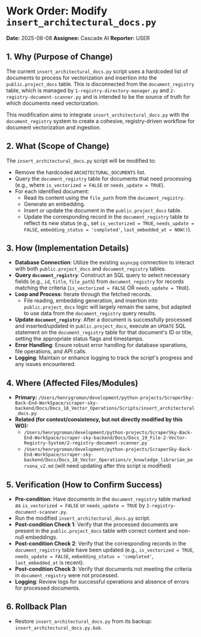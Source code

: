 # Work Order: Modify `insert_architectural_docs.py`

**Date:** 2025-06-08
**Assignee:** Cascade AI
**Reporter:** USER

## 1. Why (Purpose of Change)

The current `insert_architectural_docs.py` script uses a hardcoded list of documents to process for vectorization and insertion into the `public.project_docs` table. This is disconnected from the `document_registry` table, which is managed by `1-registry-directory-manager.py` and `2-registry-document-scanner.py` and is intended to be the source of truth for which documents need vectorization.

This modification aims to integrate `insert_architectural_docs.py` with the `document_registry` system to create a cohesive, registry-driven workflow for document vectorization and ingestion.

## 2. What (Scope of Change)

The `insert_architectural_docs.py` script will be modified to:

*   Remove the hardcoded `ARCHITECTURAL_DOCUMENTS` list.
*   Query the `document_registry` table for documents that need processing (e.g., where `is_vectorized = FALSE` or `needs_update = TRUE`).
*   For each identified document:
    *   Read its content using the `file_path` from the `document_registry`.
    *   Generate an embedding.
    *   Insert or update the document in the `public.project_docs` table.
    *   Update the corresponding record in the `document_registry` table to reflect its new status (e.g., set `is_vectorized = TRUE`, `needs_update = FALSE`, `embedding_status = 'completed'`, `last_embedded_at = NOW()`).

## 3. How (Implementation Details)

*   **Database Connection**: Utilize the existing `asyncpg` connection to interact with both `public.project_docs` and `document_registry` tables.
*   **Query `document_registry`**: Construct an SQL query to select necessary fields (e.g., `id`, `title`, `file_path`) from `document_registry` for records matching the criteria (`is_vectorized = FALSE` OR `needs_update = TRUE`).
*   **Loop and Process**: Iterate through the fetched records.
    *   File reading, embedding generation, and insertion into `public.project_docs` logic will largely remain the same, but adapted to use data from the `document_registry` query results.
*   **Update `document_registry`**: After a document is successfully processed and inserted/updated in `public.project_docs`, execute an `UPDATE` SQL statement on the `document_registry` table for that document's ID or title, setting the appropriate status flags and timestamps.
*   **Error Handling**: Ensure robust error handling for database operations, file operations, and API calls.
*   **Logging**: Maintain or enhance logging to track the script's progress and any issues encountered.

## 4. Where (Affected Files/Modules)

*   **Primary:** `/Users/henrygroman/development/python-projects/ScraperSky-Back-End-WorkSpace/scraper-sky-backend/Docs/Docs_18_Vector_Operations/Scripts/insert_architectural_docs.py`
*   **Related (for context/consistency, but not directly modified by this WO):**
    *   `/Users/henrygroman/development/python-projects/ScraperSky-Back-End-WorkSpace/scraper-sky-backend/Docs/Docs_19_File-2-Vector-Registry-System/2-registry-document-scanner.py`
    *   `/Users/henrygroman/development/python-projects/ScraperSky-Back-End-WorkSpace/scraper-sky-backend/Docs/Docs_18_Vector_Operations/v_knowledge_librarian_persona_v2.md` (will need updating after this script is modified)

## 5. Verification (How to Confirm Success)

*   **Pre-condition**: Have documents in the `document_registry` table marked as `is_vectorized = FALSE` or `needs_update = TRUE` by `2-registry-document-scanner.py`.
*   Run the modified `insert_architectural_docs.py` script.
*   **Post-condition Check 1**: Verify that the processed documents are present in the `public.project_docs` table with correct content and non-null embeddings.
*   **Post-condition Check 2**: Verify that the corresponding records in the `document_registry` table have been updated (e.g., `is_vectorized = TRUE`, `needs_update = FALSE`, `embedding_status = 'completed'`, `last_embedded_at` is recent).
*   **Post-condition Check 3**: Verify that documents not meeting the criteria in `document_registry` were not processed.
*   **Logging**: Review logs for successful operations and absence of errors for processed documents.

## 6. Rollback Plan

*   Restore `insert_architectural_docs.py` from its backup: `insert_architectural_docs.py.bak`.
